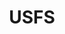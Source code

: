---
# This topic lives at
# https://digital.gov/topics/usfs

# Topic Title
title: "USFS"

# description — keep it short and clear
# summary: ""

# Weight
weight: 1

# For more information on managing topics,
# see https://github.com/GSA/digitalgov.gov/wiki/topics
---